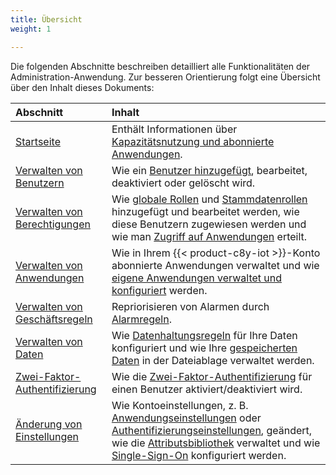 ```yaml
---
title: Übersicht
weight: 1

---
```


Die folgenden Abschnitte beschreiben detailliert alle Funktionalitäten der Administration-Anwendung. Zur besseren Orientierung folgt eine Übersicht über den Inhalt dieses Dokuments:

|Abschnitt|Inhalt|
|:---|:---|
|[Startseite](#home-screen)|Enthält Informationen über [Kapazitätsnutzung und abonnierte Anwendungen](#home-screen).
|[Verwalten von Benutzern](#managing-users)|Wie ein [Benutzer hinzugefügt](#creating-users), bearbeitet, deaktiviert oder gelöscht wird.
|[Verwalten von Berechtigungen](#managing-permissions)|Wie [globale Rollen](#global) und [Stammdatenrollen](#inventory) hinzugefügt und bearbeitet werden, wie diese Benutzern zugewiesen werden und wie man [Zugriff auf Anwendungen](#app-access) erteilt.
|[Verwalten von Anwendungen](#managing-applications)|Wie in Ihrem {{< product-c8y-iot >}}-Konto abonnierte Anwendungen verwaltet und wie [eigene Anwendungen verwaltet und konfiguriert](#managing-applications) werden.
|[Verwalten von Geschäftsregeln](#business-rules)|Repriorisieren von Alarmen durch [Alarmregeln](#reprio-alarms).
|[Verwalten von Daten](#data-retention)|Wie [Datenhaltungsregeln](#retention-rules) für Ihre Daten konfiguriert und wie Ihre [gespeicherten Daten](#files) in der Dateiablage verwaltet werden.
|[Zwei-Faktor-Authentifizierung](#tfa)|Wie die [Zwei-Faktor-Authentifizierung](#tfa) für einen Benutzer aktiviert/deaktiviert wird.
|[Änderung von Einstellungen](#changing-settings)|Wie Kontoeinstellungen, z. B. [Anwendungseinstellungen](#default-app) oder [Authentifizierungseinstellungen](#authentication), geändert, wie die [Attributsbibliothek](#properties) verwaltet und wie [Single-Sign-On](#configuring-single-sign-on) konfiguriert werden.

